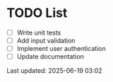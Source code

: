 # TODO List

- [ ] Write unit tests
- [ ] Add input validation
- [ ] Implement user authentication
- [ ] Update documentation

Last updated: 2025-06-19 03:02

